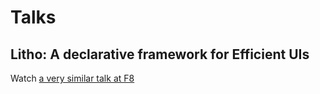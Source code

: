 # Talks

## Litho: A declarative framework for Efficient UIs

Watch [a very similar talk at F8](https://developers.facebook.com/videos/f8-2017/litho-a-declarative-framework-for-efficient-uis/)